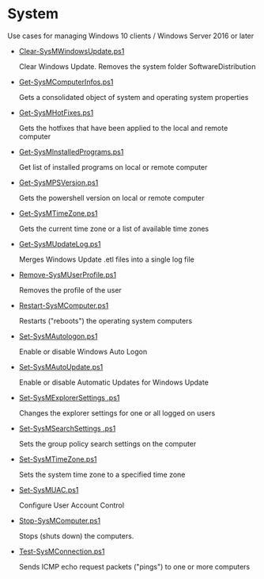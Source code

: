 # System
Use cases for managing Windows 10 clients / Windows Server 2016 or later

+ [Clear-SysMWindowsUpdate.ps1](./Clear-SysMWindowsUpdate.ps1)

  Clear Windows Update. Removes the system folder SoftwareDistribution 

+ [Get-SysMComputerInfos.ps1](./Get-SysMComputerInfos.ps1)

  Gets a consolidated object of system and operating system properties

+ [Get-SysMHotFixes.ps1](./Get-SysMHotFixes.ps1)

  Gets the hotfixes that have been applied to the local and remote computer

+ [Get-SysMInstalledPrograms.ps1](./Get-SysMInstalledPrograms.ps1)

  Get list of installed programs on local or remote computer

+ [Get-SysMPSVersion.ps1](./Get-SysMPSVersion.ps1)

  Gets the powershell version on local or remote computer

+ [Get-SysMTimeZone.ps1](./Get-SysMTimeZone.ps1)

  Gets the current time zone or a list of available time zones

+ [Get-SysMUpdateLog.ps1](./Get-SysMUpdateLog.ps1)

  Merges Windows Update .etl files into a single log file

+ [Remove-SysMUserProfile.ps1](./Remove-SysMUserProfile.ps1)

  Removes the profile of the user

+ [Restart-SysMComputer.ps1](./Restart-SysMComputer.ps1)

  Restarts ("reboots") the operating system computers

+ [Set-SysMAutologon.ps1](./Set-SysMAutologon.ps1)

  Enable or disable Windows Auto Logon  
  
+ [Set-SysMAutoUpdate.ps1](./Set-SysMAutoUpdate.ps1)

  Enable or disable Automatic Updates for Windows Update 

+ [Set-SysMExplorerSettings .ps1](./Set-SysMExplorerSettings.ps1)

  Changes the explorer settings for one or all logged on users

+ [Set-SysMSearchSettings .ps1](./Set-SysMSearchSettings.ps1)

  Sets the group policy search settings on the computer

+ [Set-SysMTimeZone.ps1](./Set-SysMTimeZone.ps1)

  Sets the system time zone to a specified time zone

+ [Set-SysMUAC.ps1](./Set-SysMUAC.ps1)

  Configure User Account Control

+ [Stop-SysMComputer.ps1](./Stop-SysMComputer.ps1)

  Stops (shuts down) the computers.

+ [Test-SysMConnection.ps1](./Test-SysMConnection.ps1)

  Sends ICMP echo request packets ("pings") to one or more computers
